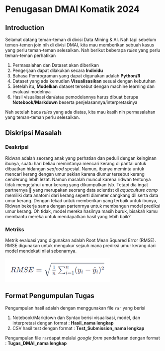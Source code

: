 # Penugasan DMAI Komatik 2024

## Introduction
Selamat datang teman-teman di divisi Data Mining & AI. Nah tapi sebelum temen-temen join nih di divisi DMAI, kita mau memberikan sebuah kasus yang perlu teman-teman selesaikan. Nah berikut beberapa _rules_ yang perlu teman-teman perhatikan
  1. Permasalahan dan Dataset akan diberikan
  2. Pengerjaan dapat dilakukan secara **Individu**
  3. Bahasa Pemrograman yang dapat digunakan adalah **Python/R**
  4. Dataset yang ada kemudian **Visualisasikan** sesuai dengan kebutuhan
  5. Setelah itu, **Modelkan** dataset tersebut dengan machine learning dan evaluasi modelnya
  6. Hasil visualisasi dan/atau pemodelannya harus dibuat berupa **Notebook/Markdown** beserta penjelasannya/interpretasinya

Nah setelah baca _rules_ yang ada diatas, kita mau kasih nih permasalahan yang teman-teman perlu selesaikan. 

## Diskripsi Masalah
### Deskripsi
Ridwan adalah seorang anak yang perhatian dan peduli dengan keinginan ibunya, suatu hari beliau memintanya mencari kerang di pantai untuk dibuatkan hidangan _seafood_ spesial. Namun, ibunya meminta untuk mencari kerang dengan umur sekian karena diumur tersebut kerang cenderung lebih lezat. Namun masalah muncul karena ridwan tentunya tidak mengetahui umur kerang yang dikumpulkan tsb. Tetapi dia ingat partnernya 🌚 yang merupakan seorang data scientist di _aquaculture comp_ memiliki data anatomi dari kerang seperti diameter cangkang dll serta data umur kerang. Dengan tekad untuk memberikan yang terbaik untuk ibunya, Ridwan bekerja sama dengan partenrnya untuk membangun model prediksi umur kerang. Oh tidak, model mereka hasilnya masih buruk, bisakah kamu membantu mereka untuk mendapatkan hasil yang lebih baik?

### Metriks 
Metrik evaluasi yang digunakan adalah Root Mean Squared Error (RMSE). RMSE digunakan untuk mengukur sejauh mana prediksi umur kerang dari model mendekati nilai sebenarnya. 

![Gambar](https://github.com/DaffaElgo/Penugasan_DMAI24/blob/main/Images/image.png)

## Format Pengumpulan Tugas
Pengumpulan hasil adalah dengan menggunakan file `rar` yang berisi 
1. Notebook/Markdown dan Syntax berisi visualisasi, model, dan interpretasi dengan format : **Hasil_nama lengkap**
2. CSV hasil test dengan format : **Test_Submission_nama lengkap**

Pengumpulan file `rar`dapat melalui _google form_ pendaftaran dengan format : **Tugas_DMAI_nama lengkap**
